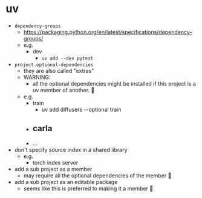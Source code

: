 # uv

- `dependency-groups`
  - https://packaging.python.org/en/latest/specifications/dependency-groups/
  - e.g.
    - dev
      - `uv add --dev pytest`
- `project.optional-dependencies`
  - they are also called "extras"
  - WARNING:
    - all the optional dependencies might be installed if this project is a uv member of another. 🤔
  - e.g.
    - train
      - uv add diffusers --optional train
    - carla
      - 
    - ...
- don't specify source index in a shared library
  - e.g.
    - torch index server
- add a sub project as a member
  - may require all the optional dependencies of the member 🤔
- add a sub project as an editable package
  - seems like this is preferred to making it a member 🤔

